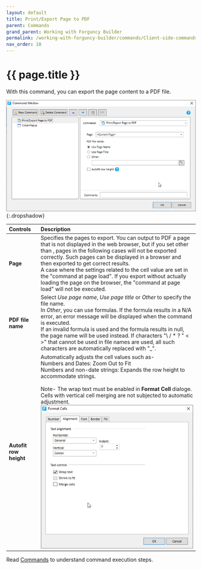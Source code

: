 ```yaml
---
layout: default
title: Print/Export Page to PDF
parent: Commands
grand_parent: Working with Forguncy Builder
permalink: /working-with-forguncy-builder/commands/Client-side-commands/Print-export-page-to-pdf
nav_order: 10
---
```


# {{ page.title }}

With this command, you can export the page content to a PDF file.

![print-export-page-to-pdf](/assets/images/product-images/command-print-export-page-to-pdf.png)
{:.dropshadow}

|Controls|Description|
|:--|:--|
|**Page**|Specifies the pages to export. You can output to PDF a page that is not displayed in the web browser, but if you set other than <Current page>, pages in the following cases will not be exported correctly. Such pages can be displayed in a browser and then exported to get correct results. <br/> A case where the settings related to the cell value are set in the "command at page load". If you export without actually loading the page on the browser, the "command at page load" will not be executed.|
|**PDF file name**|Select *Use page name*, *Use page title* or *Other* to specify the file name. <br/> In *Other*, you can use formulas. If the formula results in a N/A error, an error message will be displayed when the command is executed. <br/> If an invalid formula is used and the formula results in null, the page name will be used instead. If characters "\ / * ? " < >" that cannot be used in file names are used, all such characters are automatically replaced with "_".|
|**Autofit row height**|Automatically adjusts the cell values such as- <br/> Numbers and Dates: Zoom Out to Fit <br/>Numbers and non-date strings: Expands the row height to accommodate strings. <br/><br/> Note- The wrap text must be enabled in **Format Cell** dialoge. Cells with vertical cell merging are not subjected to automatic adjustment. <br/> ![format-cell](/assets/images/product-images/format-cell.png)|

Read [Commands](https://docs.forguncy.net/working-with-forguncy-builder/commands/) to understand command execution steps.


<!--
## About Margins

The margins specified in "Export print settings..." create a drawing image with that area added when outputting to PDF. Note that they are not set as numerical values ​​for margins in Acrobat Reader. This is because the PDF itself is a file format that is created with a fixed layout and number of lines on a single sheet of paper, so the margins are set and output when the PDF is generated.
Even if the margin is set to 0, it may appear as if the margin is slightly added instead of being completely 0 in the PDF output. By unchecking the "horizontal" and "vertical" check boxes at the bottom of the margin setting screen, you can output with the margins completely invisible (screen drawing is done in pixels, (Since actual printing is done in physical units, this difference in scale creates this small margin.This checkbox is there to accommodate this difference in scale.)

If the data does not fit within the page and protrudes, Forguncy carries over to the next page in cell units and row units. In other words, for example, if there is a cell with a width of "25" and it does not fit "5", all "25" will be carried over to the next page, not "5". For this reason, even if it protrudes even slightly, it will be output as if it is larger than it actually is.

If you want to output to PDF at the very limit of the paper size, specify 0 for all margins, turn off the "horizontal" and "vertical" check boxes, and make the layout slightly smaller so that the entire image is drawn. should output

When printing on the Adobe Reader side, it is necessary to adjust the print settings on the Adobe Reader side before printing.

Note: <br/>To set the page settings for the output PDF, use the [Report] ribbon tab. For more information, see Export print settings. <br/><br/>If you run the Export PDF command on a master page, only the child pages displayed in placeholders will be exported to PDF files. <br/><br/> PDF files usually appear as new tabs in your web browser, but are affected by your web browser's pop-up blocker settings. For example, in the case of Google Chrome, if you try to open new tabs in succession by default, the second and subsequent tabs will be blocked by the pop-up blocking function. Also, on iPhone and iPad, Forguncy will redirect the current page to a PDF output instead of a new tab in your web browser. This is a workaround for Safari, the web browser on these devices, which also blocks popups on the first new tab.
{:.note}

-->